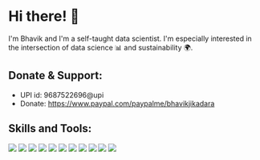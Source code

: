 # Hi there! :wave:

I'm Bhavik and I'm a self-taught data scientist. I'm especially interested in the intersection of data science :bar_chart: and sustainability :earth_africa:. 

## Donate & Support:
* UPI id: 9687522696@upi
* Donate: https://www.paypal.com/paypalme/bhavikjikadara

## Skills and Tools:
![](https://img.shields.io/badge/Code-Python-informational?style=flat&logo=python&logoColor=white&color=2a2e3d)
![](https://img.shields.io/badge/IDE-VSCode-informational?style=flat&logo=vscode&logoColor=white&color=2a2e3d)
![](https://img.shields.io/badge/JupterNotebook-informational?style=flat&logo=vscode&logoColor=white&color=2a2e3d)
![](https://img.shields.io/badge/Frontend-Bootstrap-informational?style=flat&logo=bootstrap&logoColor=white&color=2a2e3d)
![](https://img.shields.io/badge/MachineLearning-Supervised-informational?style=flat&logoColor=white&color=2a2e3d)
![](https://img.shields.io/badge/MachineLearning-Unsupervised-informational?style=flat&logoColor=white&color=2a2e3d)
![](https://img.shields.io/badge/DeepLearning-PyTorchLightning-informational?style=flat&logo=pytorch&logoColor=white&color=2a2e3d)
![](https://img.shields.io/badge/NLP-HuggingFace-informational?style=flat&logoColor=white&color=2a2e3d)
![](https://img.shields.io/badge/DataVisualization-Plotly-informational?style=flat&logo=plotly&logoColor=white&color=2a2e3d)
![](https://img.shields.io/badge/DataVisualization-Seaborn-informational?style=flat&logoColor=white&color=2a2e3d)
![](https://img.shields.io/badge/Deployment-Heroku-informational?style=flat&logo=heroku&logoColor=white&color=2a2e3d)

<!--
**Bhavik-Jikadara/Bhavik-Jikadara** is a ✨ _special_ ✨ repository because its `README.md` (this file) appears on your GitHub profile.

Here are some ideas to get you started:

- 🔭 I’m currently working on ...
- 🌱 I’m currently learning ...
- 👯 I’m looking to collaborate on ...
- 🤔 I’m looking for help with ...
- 💬 Ask me about ...
- 📫 How to reach me: ...
- 😄 Pronouns: ...
- ⚡ Fun fact: ...
-->
